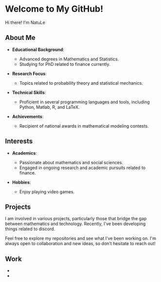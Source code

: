 

# Welcome to My GitHub!

Hi there! I'm NatuLe

## About Me

- **Educational Background**:
  - Advanced degrees in Mathematics and Statistics.
  - Studying for PhD related to finance currently.

- **Research Focus**:
  - Topics related to probability theory and statistical mechanics.

- **Technical Skills**:
  - Proficient in several programming languages and tools, including Python, Matlab, R, and LaTeX.

- **Achievements**:
  - Recipient of national awards in mathematical modeling contests.

## Interests

- **Academics**:
  - Passionate about mathematics and social sciences.
  - Engaged in ongoing research and academic pursuits related to finance.

- **Hobbies**:
  - Enjoy playing video games.

## Projects

I am involved in various projects, particularly those that bridge the gap between mathematics and technology. Recently, I've been developing things related to discord.

Feel free to explore my repositories and see what I've been working on. I'm always open to collaboration and new ideas, so don't hesitate to reach out!
## Work
-
-
